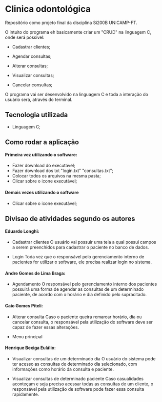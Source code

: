 # Clinica odontológica
Repositório como projeto final da disciplina Si200B UNICAMP-FT.

O intuito do programa eh basicamente criar um "CRUD" na linguagem C, onde será possivel:

- Cadastrar clientes; 
    
- Agendar consultas;
    
- Alterar consultas;
    
- Visualizar consultas;
    
- Cancelar consultas;

O programa vai ser desenvolvido na linguagem C e toda a interação do usuário será, através do terminal.

## Tecnologia utilizada
- Linguagem C;

## Como rodar a aplicação
#### Primeira vez utilizando o software:
- Fazer download do executável;
- Fazer download dos txt "login.txt" "consultas.txt";
- Colocar todos os arquivos na mesma pasta;
- Clicar sobre o icone executável;
#### Demais vezes utilizando o software
- Clicar sobre o icone executável;

## Divisao de atividades segundo os autores

#### Eduardo Longhi:

- Cadastrar clientes
	O usuário vai possuir uma tela a qual possui campos a serem preenchidos para cadastrar o
	paciente no banco de dados.
        
- Login
	Toda vez que o responsável pelo gerenciamento interno de pacientes for utilizar o software,
	ele precisa realizar login no sistema.

#### Andre Gomes de Lima Braga:

- Agendamento
	O responsável pelo gerenciamento interno dos pacientes possuirá uma forma de agendar as
	consultas de um determinado paciente, de acordo com o horário e dia definido pelo supracitado.


#### Caio Gomes Piteli:

- Alterar consulta
	Caso o paciente queira remarcar horário, dia ou cancelar consulta, o responsável pela
	utilização do software deve ser capaz de fazer essas alterações.

- Menu principal

#### Henrique Bexiga Eulálio:

- Visualizar consultas de um determinado dia
	O usuário do sistema pode ter acesso as consultas de determinado dia selecionado, com
	informações como horário da consulta e paciente.

- Visualizar consultas de determinado paciente
	Caso casualidades aconteçam e seja preciso acessar todas as consultas de um cliente, o
	responsável pela utilização de software pode fazer essa consulta rapidamente.
